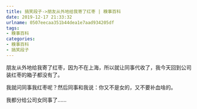 ```yaml
---
title: 搞笑段子->朋友从外地给我寄了红枣 | 糗事百科
date: 2019-12-17 21:33:32
urlname: 0507eecaa351b44dea1e7aad934205df
tags: 
- 糗事百科
categories:
- 糗事百科
- 搞笑段子
---
```

朋友从外地给我寄了红枣，因为不在上海，所以就让同事代收了，我今天回到公司装红枣的箱子都没有了。

我就问同事我红枣呢？然后同事和我说：你又不是女的，又不要补血啥的。

我都分给公司女同事了……


